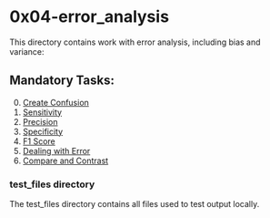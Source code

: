 # 0x04-error_analysis
This directory contains work with error analysis, including bias and variance:

## Mandatory Tasks:
0. [Create Confusion](/supervised_learning/0x04-error_analysis/0-create_confusion.py)
1. [Sensitivity](/supervised_learning/0x04-error_analysis/1-sensitivity.py)
2. [Precision](/supervised_learning/0x04-error_analysis/2-precision.py)
3. [Specificity](/supervised_learning/0x04-error_analysis/3-specificity)
4. [F1 Score](/supervised_learning/0x04-error_analysis/4-f1_score.py)
5. [Dealing with Error](/supervised_learning/0x04-error_analysis/5-error_handling)
6. [Compare and Contrast](/supervised_learning/0x04-error_analysis/6-compare_and_contrast)


### test_files directory
The test_files directory contains all files used to test output locally.
